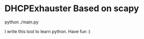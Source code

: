 # DHCPExhauster Based on scapy



python ./main.py


I write this tool to learn python. Have fun :)
